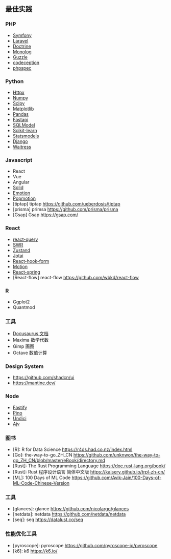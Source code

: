 ## 最佳实践

### PHP

- [Symfony](http://symfony.com)
- [Laravel](https://github.com/illuminate)
- [Doctrine](https://www.doctrine-project.org/index.html)
- [Monolog](https://github.com/Seldaek/monolog)
- [Guzzle](http://docs.guzzlephp.org/en/stable/)
- [codeception](https://codeception.com/quickstart)
- [phpspec](http://www.phpspec.net/en/stable/)


### Python

- [Httpx](https://www.python-httpx.org/)
- [Numpy](https://www.numpy.org)
- [Scipy](https://scipy.org/)
- [Matplotlib](https://matplotlib.org/)
- [Pandas](https://pandas.pydata.org/)
- [Fastapi](https://fastapi.tiangolo.com/)
- [SQLModel](https://sqlmodel.tiangolo.com/)
- [Scikit-learn](https://scikit-learn.org/stable/)
- [Statsmodels](https://www.statsmodels.org/stable/index.html)
- [Django](https://www.djangoproject.com/)
- [Waitress](https://docs.pylonsproject.org/projects/waitress/en/latest/)


### Javascript

- React
- Vue
- Angular
- [Solid](https://www.solidjs.com/)
- [Emotion](https://emotion.sh/docs/introduction)
- [Popmotion](https://popmotion.io/)
- [tiptap] tiptap https://github.com/ueberdosis/tiptap
- [prisma] primsa https://github.com/prisma/prisma
- [Gsap] Gsap https://gsap.com/

### React

- [react-query](https://github.com/tannerlinsley/react-query)
- [SWR](https://github.com/vercel/swr)
- [Zustand](https://github.com/pmndrs/zustand)
- [Jotai](https://github.com/pmndrs/jotai)
- [React-hook-form](https://github.com/react-hook-form/react-hook-form)
- [Motion](https://motion.dev/)
- [React-spring](https://www.react-spring.dev/)
- [React-flow] react-flow https://github.com/wbkd/react-flow


### R

- Ggplot2
- Quantmod

### 工具

- [Docusaurus  文档](https://github.com/facebook/Docusaurus)
- Maxima  数学代数
- Gimp  画图
- Octave 数值计算

### Design System

- https://github.com/shadcn/ui
- https://mantine.dev/


### Node

- [Fastify](https://www.fastify.io/)
- [Pino](https://getpino.io/#/)
- [Undici](https://github.com/nodejs/undici)
- [Ajv](https://ajv.js.org/)


### 图书

- [R]: R for Data Science  https://r4ds.had.co.nz/index.html
- [Go]: the-way-to-go_ZH_CN  https://github.com/unknwon/the-way-to-go_ZH_CN/blob/master/eBook/directory.md
- [Rust]: The Rust Programming Language https://doc.rust-lang.org/book/
- [Rust]: Rust 程序设计语言 简体中文版 https://kaisery.github.io/trpl-zh-cn/
- [ML]: 100 Days of ML Code https://github.com/Avik-Jain/100-Days-of-ML-Code-Chinese-Version

### 工具

- [glances]: glance https://github.com/nicolargo/glances
- [netdata]: netdata https://github.com/netdata/netdata
- [seq]: seq https://datalust.co/seq

### 性能优化工具

- [pyroscope]: pyroscope https://github.com/pyroscope-io/pyroscope
- [k6]: k6 https://k6.io/
